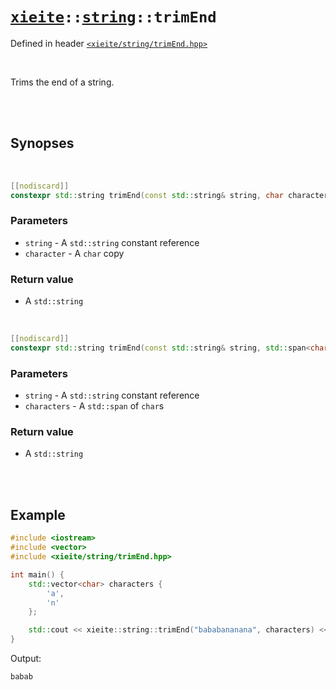 # [`xieite`](../../README.md)`::`[`string`](../../docs/string.md)`::trimEnd`
Defined in header [`<xieite/string/trimEnd.hpp>`](../../include/xieite/string/trimEnd.hpp)

<br/>

Trims the end of a string.

<br/><br/>

## Synopses

<br/>

```cpp
[[nodiscard]]
constexpr std::string trimEnd(const std::string& string, char character) noexcept;
```
### Parameters
- `string` - A `std::string` constant reference
- `character` - A `char` copy
### Return value
- A `std::string`

<br/>

```cpp
[[nodiscard]]
constexpr std::string trimEnd(const std::string& string, std::span<char> characters) noexcept;
```
### Parameters
- `string` - A `std::string` constant reference
- `characters` - A `std::span` of `char`s
### Return value
- A `std::string`

<br/><br/>

## Example
```cpp
#include <iostream>
#include <vector>
#include <xieite/string/trimEnd.hpp>

int main() {
	std::vector<char> characters {
		'a',
		'n'
	};

	std::cout << xieite::string::trimEnd("bababananana", characters) << '\n';
}
```
Output:
```
babab
```
